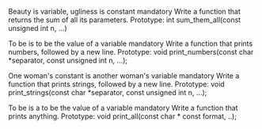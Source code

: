Beauty is variable, ugliness is constant mandatory Write a function that returns the sum of all its parameters.
Prototype: int sum_them_all(const unsigned int n, ...)

To be is to be the value of a variable mandatory Write a function that prints numbers, followed by a new line.
Prototype: void print_numbers(const char *separator, const unsigned int n, ...);

One woman's constant is another woman's variable mandatory Write a function that prints strings, followed by a new line.
Prototype: void print_strings(const char *separator, const unsigned int n, ...);

To be is a to be the value of a variable mandatory Write a function that prints anything.
Prototype: void print_all(const char * const format, ..);
